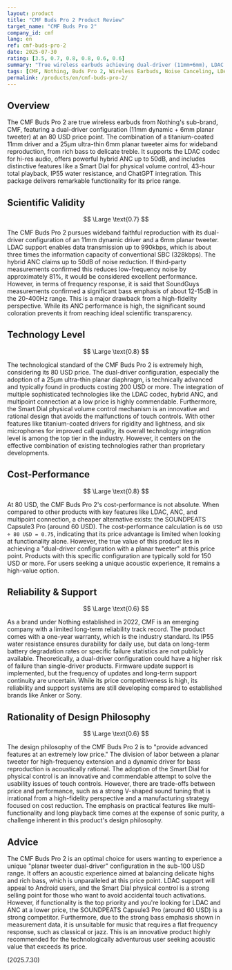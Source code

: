 ```yaml
---
layout: product
title: "CMF Buds Pro 2 Product Review"
target_name: "CMF Buds Pro 2"
company_id: cmf
lang: en
ref: cmf-buds-pro-2
date: 2025-07-30
rating: [3.5, 0.7, 0.8, 0.8, 0.6, 0.6]
summary: "True wireless earbuds achieving dual-driver (11mm+6mm), LDAC support, and 50dB noise canceling at 80 USD. Features Smart Dial physical volume control and exceptional functionality for the price range, though retains some V-shaped sound signature coloration."
tags: [CMF, Nothing, Buds Pro 2, Wireless Earbuds, Noise Canceling, LDAC, Dual Driver]
permalink: /products/en/cmf-buds-pro-2/
---
```


## Overview

The CMF Buds Pro 2 are true wireless earbuds from Nothing's sub-brand, CMF, featuring a dual-driver configuration (11mm dynamic + 6mm planar tweeter) at an 80 USD price point. The combination of a titanium-coated 11mm driver and a 25μm ultra-thin 6mm planar tweeter aims for wideband reproduction, from rich bass to delicate treble. It supports the LDAC codec for hi-res audio, offers powerful hybrid ANC up to 50dB, and includes distinctive features like a Smart Dial for physical volume control, 43-hour total playback, IP55 water resistance, and ChatGPT integration. This package delivers remarkable functionality for its price range.

## Scientific Validity

$$ \Large \text{0.7} $$

The CMF Buds Pro 2 pursues wideband faithful reproduction with its dual-driver configuration of an 11mm dynamic driver and a 6mm planar tweeter. LDAC support enables data transmission up to 990kbps, which is about three times the information capacity of conventional SBC (328kbps). The hybrid ANC claims up to 50dB of noise reduction. If third-party measurements confirmed this reduces low-frequency noise by approximately 81%, it would be considered excellent performance. However, in terms of frequency response, it is said that SoundGuys measurements confirmed a significant bass emphasis of about 12-15dB in the 20-400Hz range. This is a major drawback from a high-fidelity perspective. While its ANC performance is high, the significant sound coloration prevents it from reaching ideal scientific transparency.

## Technology Level

$$ \Large \text{0.8} $$

The technological standard of the CMF Buds Pro 2 is extremely high, considering its 80 USD price. The dual-driver configuration, especially the adoption of a 25μm ultra-thin planar diaphragm, is technically advanced and typically found in products costing 200 USD or more. The integration of multiple sophisticated technologies like the LDAC codec, hybrid ANC, and multipoint connection at a low price is highly commendable. Furthermore, the Smart Dial physical volume control mechanism is an innovative and rational design that avoids the malfunctions of touch controls. With other features like titanium-coated drivers for rigidity and lightness, and six microphones for improved call quality, its overall technology integration level is among the top tier in the industry. However, it centers on the effective combination of existing technologies rather than proprietary developments.

## Cost-Performance

$$ \Large \text{0.8} $$

At 80 USD, the CMF Buds Pro 2's cost-performance is not absolute. When compared to other products with key features like LDAC, ANC, and multipoint connection, a cheaper alternative exists: the SOUNDPEATS Capsule3 Pro (around 60 USD). The cost-performance calculation is `60 USD ÷ 80 USD = 0.75`, indicating that its price advantage is limited when looking at functionality alone. However, the true value of this product lies in achieving a "dual-driver configuration with a planar tweeter" at this price point. Products with this specific configuration are typically sold for 150 USD or more. For users seeking a unique acoustic experience, it remains a high-value option.

## Reliability & Support

$$ \Large \text{0.6} $$

As a brand under Nothing established in 2022, CMF is an emerging company with a limited long-term reliability track record. The product comes with a one-year warranty, which is the industry standard. Its IP55 water resistance ensures durability for daily use, but data on long-term battery degradation rates or specific failure statistics are not publicly available. Theoretically, a dual-driver configuration could have a higher risk of failure than single-driver products. Firmware update support is implemented, but the frequency of updates and long-term support continuity are uncertain. While its price competitiveness is high, its reliability and support systems are still developing compared to established brands like Anker or Sony.

## Rationality of Design Philosophy

$$ \Large \text{0.6} $$

The design philosophy of the CMF Buds Pro 2 is to "provide advanced features at an extremely low price." The division of labor between a planar tweeter for high-frequency extension and a dynamic driver for bass reproduction is acoustically rational. The adoption of the Smart Dial for physical control is an innovative and commendable attempt to solve the usability issues of touch controls. However, there are trade-offs between price and performance, such as a strong V-shaped sound tuning that is irrational from a high-fidelity perspective and a manufacturing strategy focused on cost reduction. The emphasis on practical features like multi-functionality and long playback time comes at the expense of sonic purity, a challenge inherent in this product's design philosophy.

## Advice

The CMF Buds Pro 2 is an optimal choice for users wanting to experience a unique "planar tweeter dual-driver" configuration in the sub-100 USD range. It offers an acoustic experience aimed at balancing delicate highs and rich bass, which is unparalleled at this price point. LDAC support will appeal to Android users, and the Smart Dial physical control is a strong selling point for those who want to avoid accidental touch activations. However, if functionality is the top priority and you're looking for LDAC and ANC at a lower price, the SOUNDPEATS Capsule3 Pro (around 60 USD) is a strong competitor. Furthermore, due to the strong bass emphasis shown in measurement data, it is unsuitable for music that requires a flat frequency response, such as classical or jazz. This is an innovative product highly recommended for the technologically adventurous user seeking acoustic value that exceeds its price.

(2025.7.30)
